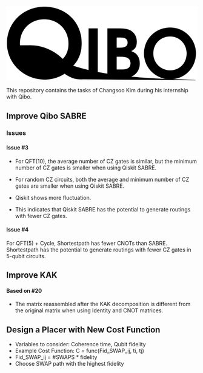 ![Logo](https://raw.githubusercontent.com/qiboteam/qibo/c3031c606464650856d6d278b799eeee4a1f49fe/doc/source/_static/qibo_logo_dark.svg)

This repository contains the tasks of Changsoo Kim during his internship with Qibo.

## Improve Qibo SABRE

### Issues

#### Issue #3

- For QFT(10), the average number of CZ gates is similar, but the minimum number of CZ gates is smaller when using Qiskit SABRE.
- For random CZ circuits, both the average and minimum number of CZ gates are smaller when using Qiskit SABRE.
- Qiskit shows more fluctuation.

- This indicates that Qiskit SABRE has the potential to generate routings with fewer CZ gates.

#### Issue #4

For QFT(5) + Cycle, Shortestpath has fewer CNOTs than SABRE. Shortestpath has the potential to generate routings with fewer CZ gates in 5-qubit circuits.

## Improve KAK

#### Based on #20

- The matrix reassembled after the KAK decomposition is different from the original matrix when using Identity and CNOT matrices.

## Design a Placer with New Cost Function

- Variables to consider: Coherence time, Qubit fidelity
- Example Cost Function: C = func(Fid_SWAP_ij, ti, tj)
- Fid_SWAP_ij = #SWAPS * fidelity
- Choose SWAP path with the highest fidelity